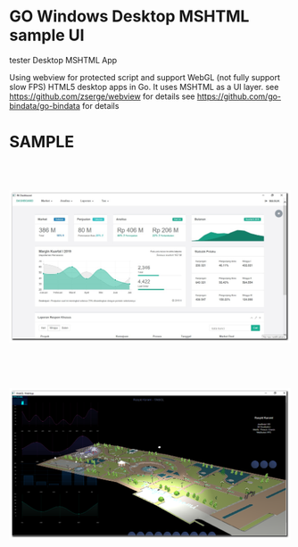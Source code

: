 # GO Windows Desktop MSHTML sample UI 

tester Desktop MSHTML App


Using webview for protected script and support WebGL (not fully support slow FPS)
HTML5 desktop apps in Go. It uses MSHTML as a UI layer.
see https://github.com/zserge/webview for details
see https://github.com/go-bindata/go-bindata for details



# SAMPLE 


<div>
  <br><br><br>
 </div>

<div align="center" >
<img  src="https://raw.githubusercontent.com/rasyidkaromi/desktopweb/master/dashboardscreen.png"  width="780px"  />
</div>

<br><br><br>
  <div align="center" >
<img  src="https://raw.githubusercontent.com/rasyidkaromi/desktopweb/master/webglscreen.png"  width="780px"  />
</div>
  
  <div>
  <br><br><br>
 </div>


